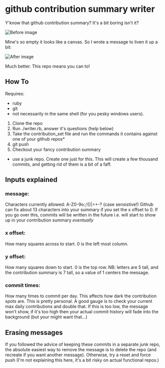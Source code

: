 # github contribution summary writer

Y'know that github contribution summary? It's a bit boring isn't it?

![Before image](https://raw.githubusercontent.com/laycat/github-contribution-writer/master/before.png)

Mine's so empty it looks like a canvas. So I wrote a message to liven it up a bit:

![After image](https://raw.githubusercontent.com/laycat/github-contribution-writer/master/after.png)

Much better. This repo means you can to!

## How To

Requires:
- ruby
- git
- not necessarily in the same shell (for you pesky windows users).

1. Clone the repo
2. Run ./writer.rb, answer it's questions (help below)
3. Take the contribution_set file and run the commands it contains against one
   of your github repos*
4. git push
5. Checkout your fancy contribution summary

* use a junk repo. Create one just for this. This will create a few thousand
commits, and getting rid of them is a bit of a faff.

## Inputs explained

### message:

Characters currently allowed: A-Z0-9o:;!()|=+-? (case sensistive!)
Github can fix about 13 characters into your summary if you set the x offset to
0. If you go over this, commits will be written in the future i.e. will start to
show up in your contribution summary _eventually_

### x offset:

How many squares across to start. 0 is the left most column.

### y offset:

How many squares down to start. 0 is the top row. NB: letters are 5 tall, and
the contribution summary is 7 tall, so a value of 1 centers the message.

### commit times:

How many times to commit per day. This affects how dark the contribution spots
are. This is pretty personal. A good gauge is to check your current max daily
contributions and double that.
If this is too low, the message won't show, if it's too high then your actual
commit history will fade into the background (but your might want that...)

## Erasing messages

If you followed the advice of keeping these commits in a separate junk repo, the
absolute easiest way to remove the message is to delete the repo (and recreate
if you want another message). Otherwise, try a reset and force push (I'm not
explaining this here, it's a bit risky on actual functional repos.)

